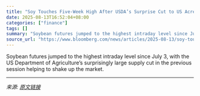 ```yaml
---
title: "Soy Touches Five-Week High After USDA’s Surprise Cut to US Acres"
date: 2025-08-13T16:52:04+08:00
categories: ["finance"]
tags: []
summary: "Soybean futures jumped to the highest intraday level since July 3, with the US Department of Agriculture’s surprisingly large supply cut in the previous session helping to shake up the market."
source_url: "https://www.bloomberg.com/news/articles/2025-08-13/soy-touches-five-week-high-after-usda-s-surprise-cut-to-us-acres"
---
```


Soybean futures jumped to the highest intraday level since July 3, with the US Department of Agriculture’s surprisingly large supply cut in the previous session helping to shake up the market.

---

*来源: [原文链接](https://www.bloomberg.com/news/articles/2025-08-13/soy-touches-five-week-high-after-usda-s-surprise-cut-to-us-acres)*
